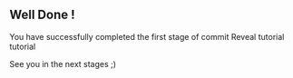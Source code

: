 ## Well Done ! 

You have successfully completed the first stage of commit Reveal tutorial tutorial

See you in the next stages ;)
